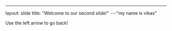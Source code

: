 ---
layout: slide
title: "Welcome to our second slide!"
---"my name is vikas"

Use the left arrow to go back!
